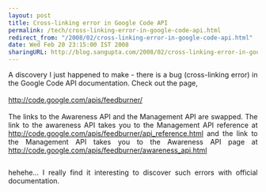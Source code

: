 ```yaml
---
layout: post
title: Cross-linking error in Google Code API
permalink: /tech/cross-linking-error-in-google-code-api.html
redirect_from: "/2008/02/cross-linking-error-in-google-code-api.html"
date: Wed Feb 20 23:15:00 IST 2008
sharingURL: http://blog.sangupta.com/2008/02/cross-linking-error-in-google-code-api.html
---
```


<p align="justify">A discovery I just happened to make - there is a bug (cross-linking error) in the Google Code API documentation. Check out the page,<br><br><a href="http://code.google.com/apis/feedburner/">http://code.google.com/apis/feedburner/</a><br><br>The links to the Awareness API and the Management API are swapped. The link to the awareness API takes you to the Management API reference at <a href="http://code.google.com/apis/feedburner/api_reference.html">http://code.google.com/apis/feedburner/api_reference.html</a> and the link to the Management API takes you to the Awareness API page at <a href="http://code.google.com/apis/feedburner/awareness_api.html">http://code.google.com/apis/feedburner/awareness_api.html</a><br></p>
<div align="center">
    <a onblur="try {parent.deselectBloggerImageGracefully();} catch(e) {}" href="http://2.bp.blogspot.com/_Igofzvi0TDM/R7xpMkl9YQI/AAAAAAAACrY/KGo5WiMLj4M/s1600-h/googleCodeAPIFeedBurnerLinkBug.JPG"><img style="margin: 0px auto 10px; display: block; text-align: center; cursor: pointer;" src="http://2.bp.blogspot.com/_Igofzvi0TDM/R7xpMkl9YQI/AAAAAAAACrY/KGo5WiMLj4M/s400/googleCodeAPIFeedBurnerLinkBug.JPG" alt="" id="BLOGGER_PHOTO_ID_5169122137016721666" border="0"></a>
</div>
<p align="justify">hehehe... I really find it interesting to discover such errors with official documentation.</p>
